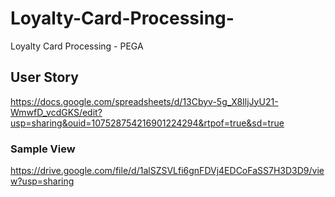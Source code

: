# Loyalty-Card-Processing-
Loyalty Card Processing - PEGA

## User Story 
https://docs.google.com/spreadsheets/d/13Cbyv-5g_X8IljJyU21-WmwfD_vcdGKS/edit?usp=sharing&ouid=107528754216901224294&rtpof=true&sd=true

### Sample View
https://drive.google.com/file/d/1alSZSVLfi6gnFDVj4EDCoFaSS7H3D3D9/view?usp=sharing
